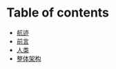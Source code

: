 # Table of contents

* [航迹](README.md)
* [前言](vorwort.md)
* [人类](homosapiens.md)
* [整体架构](zheng-ti-jia-gou.md)

